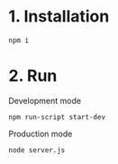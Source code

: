 # 1. Installation

`npm i`

# 2. Run

Development mode

`npm run-script start-dev`

Production mode

`node server.js`

